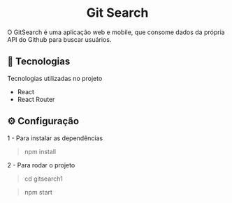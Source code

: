 <h1 align="center"> Git Search </h1>

<p > O GitSearch é uma aplicação web e mobile, que consome dados da própria API do Github para buscar usuários. </p>

## 🚀 Tecnologias
<p> Tecnologias utilizadas no projeto </p>
<ul>
  <li>React</li>
  <li>React Router</li>
</ul>

## ⚙️ Configuração
<p> 1 - Para instalar as dependências </p>

> npm install

<p> 2 - Para rodar o projeto </p>

> cd gitsearch1

> npm start

